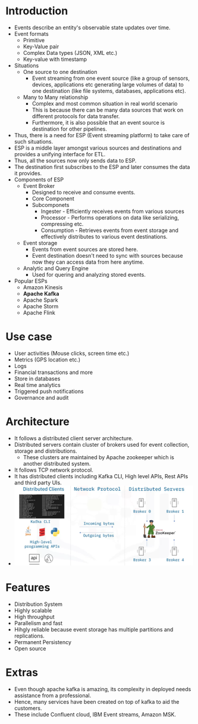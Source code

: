 # Introduction
* Events describe an entity's observable state updates over time.
* Event formats
    * Primitive
    * Key-Value pair
    * Complex Data types (JSON, XML etc.)
    * Key-value with timestamp
* Situations
    * One source to one destination
        * Event streaming from one event source (like a group of sensors, devices, applications etc generating large volumes of data) to one destination (like file systems, databases, applications etc).
    * Many to Many relationship
        * Complex and most common situation in real world scenario
        * This is because there can be many data sources that work on different protocols for data transfer.
        * Furthermore, it is also possible that an event source is destination for other pipelines.
* Thus, there is a need for ESP (Event streaming platform) to take care of such situations.
* ESP is a middle layer amongst various sources and destinations and provides a unifying interface for ETL.
* Thus, all the sources now only sends data to ESP.
* The destination first subscribes to the ESP and later consumes the data it provides.
* Components of ESP
    * Event Broker
        * Designed to receive and consume events.
        * Core Component
        * Subcomponets
            * Ingester - Efficiently receives events from various sources
            * Processor - Performs operations on data like serializing, compressing etc.
            * Consumption - Retrieves events from event storage and effectively distributes to various event destinations.
    * Event storage
        * Events from event sources are stored here.
        * Event destination doesn't need to sync with sources because now they can access data from here anytime.
    * Analytic and Query Engine
        * Used for quering and analyzing stored events.
* Popular ESPs
    * Amazon Kinesis
    * **Apache Kafka**
    * Apache Spark
    * Apache Storm
    * Apache Flink

# Use case
* User activities (Mouse clicks, screen time etc.)
* Metrics (GPS location etc.)
* Logs
* Financial transactions and more
* Store in databases
* Real time analytics
* Triggered push notifications
* Governance and audit

# Architecture
* It follows a distributed client server architecture.
* Distributed servers contain cluster of brokers used for event collection, storage and distributions.
    * These clusters are maintained by Apache zookeeper which is another distributed system.
* It follows TCP network protocol.
* It has distributed clients including Kafka CLI, High level APIs, Rest APIs and third party UIs.
* ![](./assets/images/2022-07-15-17-38-41.png)

# Features
* Distribution System
* Highly scalable
* High throughput
* Parallelism and fast
* Hihgly reliable because event storage has multiple partitions and replications.
* Permanent Persistency
* Open source

# Extras
* Even though apache kafka is amazing, its complexity in deployed needs assistance from a professional.
* Hence, many services have been created on top of kafka to aid the customers.
* These include Confluent cloud, IBM Event streams, Amazon MSK.